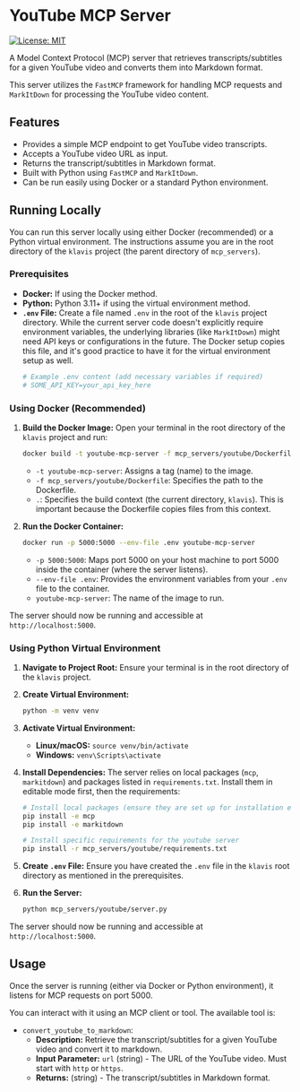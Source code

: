 # YouTube MCP Server

[![License: MIT](https://img.shields.io/badge/License-MIT-yellow.svg)](https://opensource.org/licenses/MIT)

A Model Context Protocol (MCP) server that retrieves transcripts/subtitles for a given YouTube video and converts them into Markdown format.

This server utilizes the `FastMCP` framework for handling MCP requests and `MarkItDown` for processing the YouTube video content.

## Features

*   Provides a simple MCP endpoint to get YouTube video transcripts.
*   Accepts a YouTube video URL as input.
*   Returns the transcript/subtitles in Markdown format.
*   Built with Python using `FastMCP` and `MarkItDown`.
*   Can be run easily using Docker or a standard Python environment.

## Running Locally

You can run this server locally using either Docker (recommended) or a Python virtual environment. The instructions assume you are in the root directory of the `klavis` project (the parent directory of `mcp_servers`).

### Prerequisites

*   **Docker:** If using the Docker method.
*   **Python:** Python 3.11+ if using the virtual environment method.
*   **`.env` File:** Create a file named `.env` in the root of the `klavis` project directory. While the current server code doesn't explicitly require environment variables, the underlying libraries (like `MarkItDown`) might need API keys or configurations in the future. The Docker setup copies this file, and it's good practice to have it for the virtual environment setup as well.
    ```bash
    # Example .env content (add necessary variables if required)
    # SOME_API_KEY=your_api_key_here
    ```

### Using Docker (Recommended)

1.  **Build the Docker Image:**
    Open your terminal in the root directory of the `klavis` project and run:
    ```bash
    docker build -t youtube-mcp-server -f mcp_servers/youtube/Dockerfile .
    ```
    *   `-t youtube-mcp-server`: Assigns a tag (name) to the image.
    *   `-f mcp_servers/youtube/Dockerfile`: Specifies the path to the Dockerfile.
    *   `.`: Specifies the build context (the current directory, `klavis`). This is important because the Dockerfile copies files from this context.

2.  **Run the Docker Container:**
    ```bash
    docker run -p 5000:5000 --env-file .env youtube-mcp-server
    ```
    *   `-p 5000:5000`: Maps port 5000 on your host machine to port 5000 inside the container (where the server listens).
    *   `--env-file .env`: Provides the environment variables from your `.env` file to the container.
    *   `youtube-mcp-server`: The name of the image to run.

The server should now be running and accessible at `http://localhost:5000`.

### Using Python Virtual Environment

1.  **Navigate to Project Root:**
    Ensure your terminal is in the root directory of the `klavis` project.

2.  **Create Virtual Environment:**
    ```bash
    python -m venv venv
    ```

3.  **Activate Virtual Environment:**
    *   **Linux/macOS:** `source venv/bin/activate`
    *   **Windows:** `venv\Scripts\activate`

4.  **Install Dependencies:**
    The server relies on local packages (`mcp`, `markitdown`) and packages listed in `requirements.txt`. Install them in editable mode first, then the requirements:
    ```bash
    # Install local packages (ensure they are set up for installation e.g., with setup.py)
    pip install -e mcp
    pip install -e markitdown

    # Install specific requirements for the youtube server
    pip install -r mcp_servers/youtube/requirements.txt
    ```

5.  **Create `.env` File:**
    Ensure you have created the `.env` file in the `klavis` root directory as mentioned in the prerequisites.

6.  **Run the Server:**
    ```bash
    python mcp_servers/youtube/server.py
    ```

The server should now be running and accessible at `http://localhost:5000`.

## Usage

Once the server is running (either via Docker or Python environment), it listens for MCP requests on port 5000.

You can interact with it using an MCP client or tool. The available tool is:

*   `convert_youtube_to_markdown`:
    *   **Description:** Retrieve the transcript/subtitles for a given YouTube video and convert it to markdown.
    *   **Input Parameter:** `url` (string) - The URL of the YouTube video. Must start with `http` or `https`.
    *   **Returns:** (string) - The transcript/subtitles in Markdown format.
